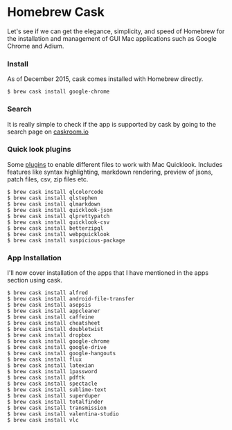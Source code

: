 # Homebrew Cask

Let's see if we can get the elegance, simplicity, and speed of Homebrew for the installation and management of GUI Mac applications such as Google Chrome and Adium.

### Install

As of December 2015, cask comes installed with Homebrew directly.

```
$ brew cask install google-chrome
```

### Search

It is really simple to check if the app is supported by cask by going to the search page on [caskroom.io](http://caskroom.io/)

### Quick look plugins

Some [plugins](https://github.com/sindresorhus/quick-look-plugins) to enable different files to work with Mac Quicklook. Includes features like syntax highlighting, markdown rendering, preview of jsons, patch files, csv, zip files etc.

```
$ brew cask install qlcolorcode
$ brew cask install qlstephen
$ brew cask install qlmarkdown
$ brew cask install quicklook-json
$ brew cask install qlprettypatch
$ brew cask install quicklook-csv
$ brew cask install betterzipql
$ brew cask install webpquicklook
$ brew cask install suspicious-package
```

### App Installation

I'll now cover installation of the apps that I have mentioned in the apps section using cask.

```
$ brew cask install alfred
$ brew cask install android-file-transfer
$ brew cask install asepsis
$ brew cask install appcleaner
$ brew cask install caffeine
$ brew cask install cheatsheet
$ brew cask install doubletwist
$ brew cask install dropbox
$ brew cask install google-chrome
$ brew cask install google-drive
$ brew cask install google-hangouts
$ brew cask install flux
$ brew cask install latexian
$ brew cask install 1password
$ brew cask install pdftk
$ brew cask install spectacle
$ brew cask install sublime-text
$ brew cask install superduper
$ brew cask install totalfinder
$ brew cask install transmission
$ brew cask install valentina-studio
$ brew cask install vlc
```



